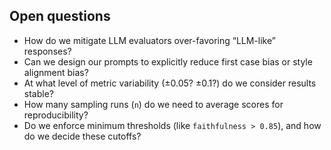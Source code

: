 ## Open questions

- How do we mitigate LLM evaluators over-favoring “LLM-like” responses?
- Can we design our prompts to explicitly reduce first case bias or style alignment bias?
- At what level of metric variability (±0.05? ±0.1?) do we consider results stable?
- How many sampling runs (`n`) do we need to average scores for reproducibility?
- Do we enforce minimum thresholds (like `faithfulness > 0.85`), and how do we decide these cutoffs?
